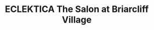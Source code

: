 ---
title: "ECLEKTICA The Salon at Briarcliff Village"
url: /kansas-city/eclektica-the-salon-at-briarcliff-village/
shop: hairdresser
---